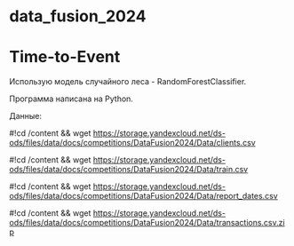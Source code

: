 # data_fusion_2024
# Time-to-Event
Использую модель случайного леса - RandomForestClassifier.

Программа написана на Python.

Данные:

#!cd /content && wget https://storage.yandexcloud.net/ds-ods/files/data/docs/competitions/DataFusion2024/Data/clients.csv

#!cd /content && wget https://storage.yandexcloud.net/ds-ods/files/data/docs/competitions/DataFusion2024/Data/train.csv

#!cd /content && wget https://storage.yandexcloud.net/ds-ods/files/data/docs/competitions/DataFusion2024/Data/report_dates.csv

#!cd /content && wget https://storage.yandexcloud.net/ds-ods/files/data/docs/competitions/DataFusion2024/Data/transactions.csv.zip


